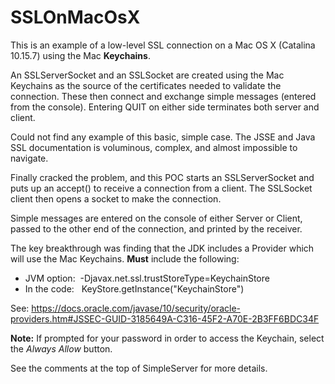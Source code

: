 # SSLOnMacOsX
This is an example of a low-level SSL connection on a Mac OS X (Catalina 10.15.7) using the Mac **Keychains**.

An SSLServerSocket and an SSLSocket are created using the Mac Keychains as the source of the certificates needed to validate the connection.
These then connect and exchange simple messages (entered from the console). Entering QUIT on either side terminates both server and client.

Could not find any example of this basic, simple case. The JSSE and Java SSL documentation is voluminous, complex, and almost impossible to navigate.

Finally cracked the problem, and this POC starts an SSLServerSocket and puts up an accept() to receive a connection from a client. The SSLSocket client then opens a socket to make the connection.

Simple messages are entered on the console of either Server or Client, passed to the other end of the connection, and printed by the receiver.

The key breakthrough was finding that the JDK includes a Provider which will use the Mac Keychains. **Must** include the following:

- JVM option:&nbsp;&nbsp;-Djavax.net.ssl.trustStoreType=KeychainStore
- In the code:&nbsp;&nbsp;&nbsp;KeyStore.getInstance("KeychainStore")

See: https://docs.oracle.com/javase/10/security/oracle-providers.htm#JSSEC-GUID-3185649A-C316-45F2-A70E-2B3FF6BDC34F

**Note:** If prompted for your password in order to access the Keychain, select the *Always Allow* button.


See the comments at the top of SimpleServer for more details.